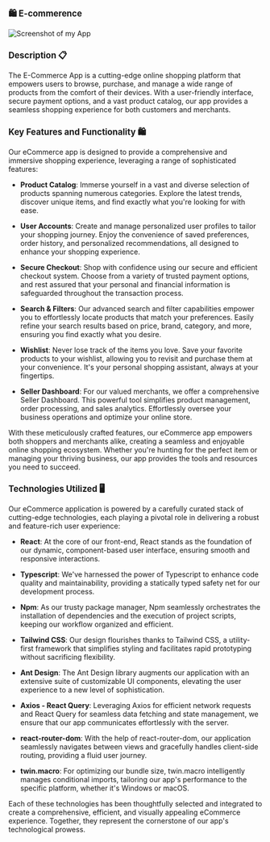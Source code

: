   <h1 style="font-size:larger;" > 🛍️ E-commerence</h1>
  
![Screenshot of my App](https://github.com/nina-razmadze/ECommerce/assets/123087063/ea096a9e-8e28-4343-b26d-67f93eb58878)

<h1 style="font-size:larger;" >Description 📋</h1>

The E-Commerce App is a cutting-edge online shopping platform that empowers users to browse, purchase, and manage a wide range of products from the comfort of their devices. With a user-friendly interface, secure payment options, and a vast product catalog, our app provides a seamless shopping experience for both customers and merchants.


<h1 style="font-size:larger;">Key Features and Functionality 🛍️</h1>

Our eCommerce app is designed to provide a comprehensive and immersive shopping experience, leveraging a range of sophisticated features:

- **Product Catalog**: Immerse yourself in a vast and diverse selection of products spanning numerous categories. Explore the latest trends, discover unique items, and find exactly what you're looking for with ease.

- **User Accounts**: Create and manage personalized user profiles to tailor your shopping journey. Enjoy the convenience of saved preferences, order history, and personalized recommendations, all designed to enhance your shopping experience.

- **Secure Checkout**: Shop with confidence using our secure and efficient checkout system. Choose from a variety of trusted payment options, and rest assured that your personal and financial information is safeguarded throughout the transaction process.

- **Search & Filters**: Our advanced search and filter capabilities empower you to effortlessly locate products that match your preferences. Easily refine your search results based on price, brand, category, and more, ensuring you find exactly what you desire.

- **Wishlist**: Never lose track of the items you love. Save your favorite products to your wishlist, allowing you to revisit and purchase them at your convenience. It's your personal shopping assistant, always at your fingertips.

- **Seller Dashboard**: For our valued merchants, we offer a comprehensive Seller Dashboard. This powerful tool simplifies product management, order processing, and sales analytics. Effortlessly oversee your business operations and optimize your online store.

With these meticulously crafted features, our eCommerce app empowers both shoppers and merchants alike, creating a seamless and enjoyable online shopping ecosystem. Whether you're hunting for the perfect item or managing your thriving business, our app provides the tools and resources you need to succeed.




<h1 style="font-size:larger;">Technologies Utilized 🖥</h1>

Our eCommerce application is powered by a carefully curated stack of cutting-edge technologies, each playing a pivotal role in delivering a robust and feature-rich user experience:

- **React**: At the core of our front-end, React stands as the foundation of our dynamic, component-based user interface, ensuring smooth and responsive interactions.

- **Typescript**: We've harnessed the power of Typescript to enhance code quality and maintainability, providing a statically typed safety net for our development process.

- **Npm**: As our trusty package manager, Npm seamlessly orchestrates the installation of dependencies and the execution of project scripts, keeping our workflow organized and efficient.

- **Tailwind CSS**: Our design flourishes thanks to Tailwind CSS, a utility-first framework that simplifies styling and facilitates rapid prototyping without sacrificing flexibility.

- **Ant Design**: The Ant Design library augments our application with an extensive suite of customizable UI components, elevating the user experience to a new level of sophistication.

- **Axios - React Query**: Leveraging Axios for efficient network requests and React Query for seamless data fetching and state management, we ensure that our app communicates effortlessly with the server.

- **react-router-dom**: With the help of react-router-dom, our application seamlessly navigates between views and gracefully handles client-side routing, providing a fluid user journey.

- **twin.macro**: For optimizing our bundle size, twin.macro intelligently manages conditional imports, tailoring our app's performance to the specific platform, whether it's Windows or macOS.

Each of these technologies has been thoughtfully selected and integrated to create a comprehensive, efficient, and visually appealing eCommerce experience. Together, they represent the cornerstone of our app's technological prowess.

